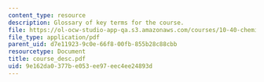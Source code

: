 ```yaml
---
content_type: resource
description: Glossary of key terms for the course.
file: https://ol-ocw-studio-app-qa.s3.amazonaws.com/courses/10-40-chemical-engineering-thermodynamics-fall-2003/9e162da0377be053ee97eec4ee24893d_course_desc.pdf
file_type: application/pdf
parent_uid: d7e11923-9c0e-66f8-00fb-855b28c88cbb
resourcetype: Document
title: course_desc.pdf
uid: 9e162da0-377b-e053-ee97-eec4ee24893d
---
```

